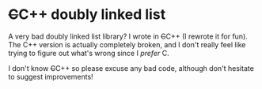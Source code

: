 # ~~C~~C++ doubly linked list
A very bad doubly linked list library? I wrote in ~~C~~C++ (I rewrote it for fun). The C++ version is actually completely broken, and I don't really feel like trying to figure out what's wrong since I *prefer* C.

I don't know ~~C~~C++ so please excuse any bad code, although don't hesitate to suggest improvements!
